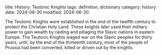 title: History: Teutonic Knights
tags: definition, dictionary
category: history
date: 2024-06-30
modified: 2024-06-30


The Teutonic Knights were established in the
 end of the twelfth century to protect the Christian Holy Land.
 These knights later used their military power to gain wealth
 by raiding and pillaging the Slavic nations in eastern Europe. The
 Teutonic Knights waged war on the Slavic peoples for thirty years,
 until, by the end of the thirteenth century, most of the people of
 Prussia had been converted, killed or driven out by the knights.





